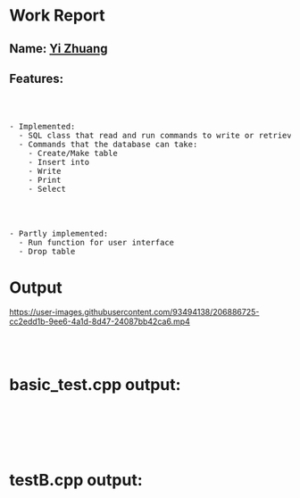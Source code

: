 
# Work Report

## Name: <ins> Yi Zhuang </ins>

## Features:
<pre>
<br><br>
- Implemented:
  - SQL class that read and run commands to write or retrieve information from binary files
  - Commands that the database can take:
    - Create/Make table
    - Insert into
    - Write
    - Print
    - Select 

<br><br>
- Partly implemented:
  - Run function for user interface
  - Drop table
</pre>

# **Output**
https://user-images.githubusercontent.com/93494138/206886725-cc2edd1b-9ee6-4a1d-8d47-24087bb42ca6.mp4


<br/><br/>

# basic_test.cpp output:
<pre>
<br/><br/><br/><br/>
</pre>
# testB.cpp output:
<pre>
<br/><br/><br/><br/>
</pre>


